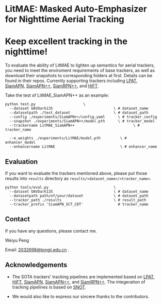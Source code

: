 # LitMAE: Masked Auto-Emphasizer for Nighttime Aerial Tracking

# Keep excellent tracking in the nighttime!

To evaluate the ability of LitMAE to lighten up semantics for aerial trackers, you need to meet the enviroment requirements of base trackers, as well as download their snapshots to corresponding folders at first. Details can be found in their repos. Currently supporting trackers including [LPAT](https://github.com/vision4robotics/LPAT), [SiamAPN](https://github.com/vision4robotics/SiamAPN), [SiamAPN++](https://github.com/vision4robotics/SiamAPN), [SiamRPN++](https://github.com/STVIR/pysot), and [HiFT](https://github.com/vision4robotics/HiFT).

Take the test of LitMAE_SiamAPN++ as an example:

```
python test.py                      \
  --dataset UAVDark135                            \ # dataset_name
  --datasetpath ./test_dataset                    \ # dataset_path
  --config ./experiments/SiamAPN++/config.yaml      \ # tracker_config
  --snapshot ./experiments/SiamAPN++/model.pth      \ # tracker_model
  --trackername LitMAE_SiamAPN++                           \ # tracker_name

  --e_weights ./experiments/LitMAE/model.pth         \ # enhancer_model
  --enhancername LitMAE                              \ # enhancer_name

```

## Evaluation 

If you want to evaluate the trackers mentioned above, please put those results into `results` directory as `results/<dataset_name>/<tracker_name>`.

```
python tools/eval.py                              \
  --dataset UAVDark135                            \ # dataset_name
  --datasetpath path/of/your/dataset              \ # dataset_path
  --tracker_path ./results                        \ # result_path
  --tracker_prefix 'SiamAPN_SCT_CDT'                # tracker_name
```

## Contact

If you have any questions, please contact me.

Weiyu Peng

Email: 2032698@tongji.edu.cn .

## Acknowledgements
- The SOTA trackers' tracking pipelines are implemented based on [LPAT](https://github.com/vision4robotics/LPAT), [HiFT](https://github.com/vision4robotics/HiFT), [SiamAPN](https://github.com/vision4robotics/SiamAPN), [SiamAPN++](https://github.com/vision4robotics/SiamAPN), and [SiamRPN++](https://github.com/STVIR/pysot). The integeration of tracking pipelines is based on [SNOT](https://github.com/vision4robotics/SiameseTracking4UAV).

- We would also like to express our sincere thanks to the contributors.
